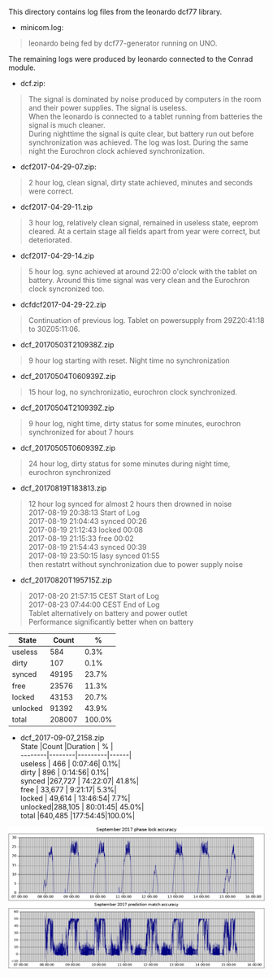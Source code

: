 This directory contains log files from the leonardo dcf77 library.

- minicom.log:
>leonardo being fed by dcf77-generator running on UNO.

The remaining logs were produced by leonardo connected to the Conrad module.

- dcf.zip: 
>The signal is dominated by noise produced by computers in the room and their power supplies. The signal is useless.  
When the leonardo is connected to a tablet running from batteries the signal is much cleaner.  
During nighttime the signal is quite clear, but battery run out before synchronization was achieved. The log was lost. During the same night the Eurochron clock achieved synchronization.
- dcf2017-04-29-07.zip:
>2 hour log, clean signal, dirty state achieved, minutes and seconds were correct. 
- dcf2017-04-29-11.zip
> 3 hour log, relatively clean signal, remained in useless state, eeprom cleared. At a certain stage all fields apart from year were correct, but deteriorated.
- dcf2017-04-29-14.zip
> 5 hour log. sync achieved at around 22:00 o'clock with the tablet on battery. Around this time signal was very clean and the Eurochron clock syncronized too.
- dcfdcf2017-04-29-22.zip
> Continuation of previous log. Tablet on powersupply from 29Z20:41:18 to 30Z05:11:06.
- dcf_20170503T210938Z.zip
> 9 hour log starting with reset. Night time no synchronization
- dcf_20170504T060939Z.zip
> 15 hour log, no synchronizatio, eurochron clock synchronized.
-  	dcf_20170504T210939Z.zip
> 9 hour log, night time, dirty status for some minutes, eurochron synchronized for about 7 hours
- dcf_20170505T060939Z.zip
> 24 hour log, dirty status for some minutes during night time, eurochron synchronized
- dcf_20170819T183813.zip
> 12 hour log synced for almost 2 hours then drowned in noise  
> 2017-08-19 20:38:13	Start of Log	  
> 2017-08-19 21:04:43	synced	    00:26   
> 2017-08-19 21:12:43	locked	    00:08  
> 2017-08-19 21:15:33	free	      00:02   
> 2017-08-19 21:54:43	synced	    00:39  
> 2017-08-19 23:50:15	lasy synced 01:55  
> then restatrt without synchronization due to power supply noise
- dcf_20170820T195715Z.zip
> 2017-08-20 21:57:15 CEST Start of Log  
> 2017-08-23 07:44:00 CEST End of Log  
> Tablet alternatively on battery and power outlet  
> Performance significantly better when on battery 

State   |Count  |  %   |
--------|-------|------|
useless	|   584	|  0.3%|
dirty	  |   107	|  0.1%|
synced	| 49195	| 23.7%|
free	  | 23576	| 11.3%|
locked	| 43153	| 20.7%|
unlocked|	91392	| 43.9%|
total	  |208007	|100.0%|

- dcf_2017-09-07_2158.zip  
State   |Count   |Duration |  %   |  
--------|--------|---------|------|  
useless	|    466 |  0:07:46|  0.1%|  
dirty	  |    896 |  0:14:56|  0.1%|  
synced	|267,727 | 74:22:07| 41.8%|  
free	  | 33,677 |  9:21:17|  5.3%|  
locked	| 49,614 | 13:46:54|  7.7%|  
unlocked|288,105 | 80:01:45| 45.0%|  
total	  |640,485 |177:54:45|100.0%|  

![phase lock accuracy](https://github.com/nameoftherose/dcf77-leonardo_support/blob/master/logfiles/phaselock.png)  
![prediction match accuracy](https://github.com/nameoftherose/dcf77-leonardo_support/blob/master/logfiles/predictionmatch.png)
